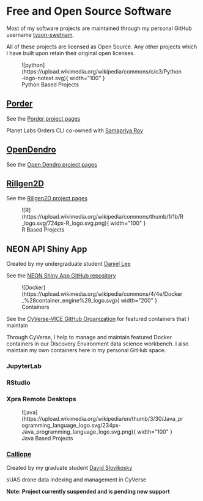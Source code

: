 # Free and Open Source Software

Most of my software projects are maintained through my personal GitHub username [tyson-swetnam](https://github.com/tyson-swetnam).

All of these projects are licensed as Open Source. Any other projects which I have built upon retain their original open licenses.

<figure markdown> 
    ![python](https://upload.wikimedia.org/wikipedia/commons/c/c3/Python-logo-notext.svg){ width="100" }
    <figcaption>Python Based Projects</figcaption>
</figure>
    
## [Porder](https://github.com/tyson-swetnam/porder)

See the [Porder project pages](https://tyson-swetnam.github.io/porder)

Planet Labs Orders CLI co-owned with [Samapriya Roy](https://github.com/samapriya)

## [OpenDendro](https://github.com/opendendro)

See the [Open Dendro project pages](https://opendendro.github.io/opendendro)

## [Rillgen2D](https://github.com/tyson-swetnam/rillgen2d)

See the [Rillgen2D project pages](https://tyson-swetnam.github.io/rillgen2d)

<figure markdown> 
    ![R](https://upload.wikimedia.org/wikipedia/commons/thumb/1/1b/R_logo.svg/724px-R_logo.svg.png){ width="100" }
    <figcaption>R Based Projects</figcaption>
</figure>

## NEON API Shiny App

Created by my undergraduate student [Daniel Lee](https://github.com/danielshulee)

See the [NEON Shiny App GitHub repository](https://github.com/cyverse-gis/neon-shiny-browser)

<figure markdown> 
    ![Docker](https://upload.wikimedia.org/wikipedia/commons/4/4e/Docker_%28container_engine%29_logo.svg){ width="200" }
    <figcaption>Containers</figcaption>
</figure>

See the [CyVerse-VICE GitHub Organization](https://github.com/cyverse-vice/) for featured containers that I maintain

Through CyVerse, I help to manage and maintain featured Docker containers in our Discovery Environment data science workbench. I also maintain my own containers here in my personal GitHub space.

### JupyterLab

### RStudio

### Xpra Remote Desktops


<figure markdown> 
    ![java](https://upload.wikimedia.org/wikipedia/en/thumb/3/30/Java_programming_language_logo.svg/234px-Java_programming_language_logo.svg.png){ width="100" }
    <figcaption>Java Based Projects</figcaption>
</figure>

### [Calliope](https://cyverse-gis.github.io/calliope/) 

Created by my graduate student [David Slovikosky](https://github.com/DavidM1A2) 

sUAS drone data indexing and management in CyVerse

**Note: Project currently suspended and is pending new support**
